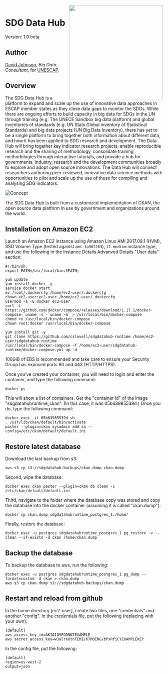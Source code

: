 <img src="http://tfig.unece.org/images/logos/unescap-logo.png" align="right" width="300px" />

# SDG Data Hub

Version: 1.0 beta

## Author

[David Johnson](http://djson.io), *Big Data Consultant*, for [UNESCAP](http://www.unescap.org).

## Overview

The SDG Data Hub is a platform to expand and scale up the use of innovative data approaches in ESCAP member states as they close data gaps to monitor the SDGs. While there are ongoing efforts to build capacity in big data for SDGs in the UN through training (e.g. The UNECE Sandbox big data platform) and global inventories of standards (e.g. UN Stats Global inventory of Statistical Standards) and big data projects (UN Big Data Inventory), there has yet to be a single platform to bring together both information about different data, and how it has been applied to SDG research and development.  The Data Hub will bring together key indicator research projects, enable reproducible research and the sharing of methodology, consolidate training methodologies through interactive tutorials, and provide a hub for governments, industry, research and the development communities broadly to explore and adopt open source innovations. The Data Hub will connect researchers authoring peer-reviewed, innovative data science methods with opportunities to pilot and scale up the use of these for compiling and analysing SDG indicators. 

![Concept](sdgdatahub_concept.png)

The SDG Data Hub is built from a customized implementation of CKAN, the open source data platform in use by government and organizations around the world. 

## Installation on Amazon EC2

Launch an Amazon EC2 instance using Amazon Linux AMI 2017.09.1 (HVM), SSD Volume Type (tested against `ami-1a962263`), `t2.medium` instance type, and use the following in the Instance Details Advanved Details "User data" section:

    #!/bin/sh
    export PATH=/usr/local/bin:$PATH;

    yum update
    yum install docker -y
    service docker start
    mv /root/.dockercfg /home/ec2-user/.dockercfg
    chown ec2-user:ec2-user /home/ec2-user/.dockercfg
    usermod -a -G docker ec2-user
    curl -L https://github.com/docker/compose/releases/download/1.17.1/docker-compose-`uname -s`-`uname -m` > /usr/local/bin/docker-compose
    chmod +x /usr/local/bin/docker-compose
    chown root:docker /usr/local/bin/docker-compose

    yum install git -y
    git clone https://github.com/cslovell/sdgdatahub-runtime /home/ec2-user/sdgdatahub-runtime
    /usr/local/bin/docker-compose -f /home/ec2-user/sdgdatahub-runtime/docker-compose.yml up -d
    
100GiB of EBS is recommended and take care to ensure your Security Group has exposed ports 80 and 443 (HTTP/HTTPS).

Once you've created your container, you will need to login and enter the container, and type the following command: 

    docker ps
    
This will show a list of containers. Get the "container id" of the image "sdgdatahubruntime_ckan". (In this case, it was 05b63985539d.) Once you do, type the following command: 

    docker exec -it 05b63985539d sh
    . /usr/lib/ckan/default/bin/activate
    paster --plugin=ckan sysadmin add sa --config=/etc/ckan/default/default.ini

## Restore latest database

Download the last backup from s3: 

    aws s3 cp s3://sdgdatahub-backups/ckan.dump ckan.dump

Second, wipe the database:
    
    docker exec ckan paster --plugin=ckan db clean -c /etc/ckan/default/default.ini

Third, navigate to the folder where the database copy was stored and copy the database into the docker container (assuming it is called "ckan.dump"): 

    docker cp ckan.dump sdgdatahubruntime_postgres_1:/home/
    
Finally, restore the database: 

    docker exec -u postgres sdgdatahubruntime_postgres_1 pg_restore -v --clean --if-exists -d ckan /home/ckan.dump
    
## Backup the database

To backup the database to aws, run the following: 

    docker exec -u postgres sdgdatahubruntime_postgres_1 pg_dump --format=custom -d ckan > ckan.dump
    aws s3 cp ckan.dump s3://sdgdatahub-backups/ckan.dump
    
## Restart and reload from github

In the home directory [ec2-user], create two files, one "credentials" and another "config". In the credentials file, put the following (replacing with your own): 

    [default]
    aws_access_key_id=AKIAIOSFODNN7EXAMPLE
    aws_secret_access_key=wJalrXUtnFEMI/K7MDENG/bPxRfiCYEXAMPLEKEY

In the config file, put the following: 

    [default]
    region=us-west-2
    output=json
